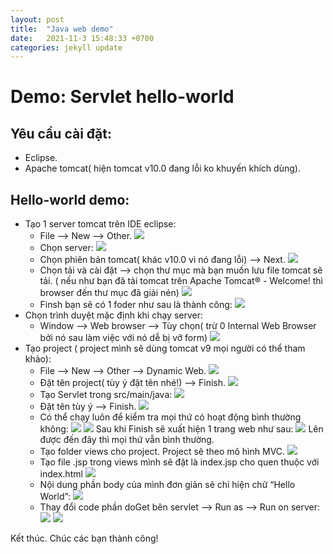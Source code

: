 ```yaml
---
layout: post
title:  "Java web demo"
date:   2021-11-3 15:48:33 +0700
categories: jekyll update
---
```

# Demo: Servlet hello-world

## Yêu cầu cài đặt:
* Eclipse.
* Apache tomcat( hiện tomcat v10.0 đang lỗi ko khuyến khích dùng).
## Hello-world demo:

- Tạo 1 server tomcat trên IDE eclipse: 
  - File --> New --> Other.
    ![](https://raw.githubusercontent.com/anhquan02/anhquan02.github.io/anhquan02/docs/img/servlet-demo/1.png)
  - Chọn server:
    ![](https://raw.githubusercontent.com/anhquan02/anhquan02.github.io/anhquan02/docs/img/servlet-demo/2.png)
  - Chọn phiên bản tomcat( khác v10.0 vì nó đang lỗi) --> Next.
    ![](https://raw.githubusercontent.com/anhquan02/anhquan02.github.io/anhquan02/docs/img/servlet-demo/3.png)
  - Chọn tải và cài đặt --> chọn thư mục mà bạn muốn lưu file tomcat sẽ tải.
( nếu như bạn đã tải tomcat trên Apache Tomcat® - Welcome! thì browser đến thư mục đã giải nén)
    ![](https://raw.githubusercontent.com/anhquan02/anhquan02.github.io/anhquan02/docs/img/servlet-demo/3.png)
  - Finsh bạn sẽ có 1 foder như sau là thành công:
    ![](https://raw.githubusercontent.com/anhquan02/anhquan02.github.io/anhquan02/docs/img/servlet-demo/4.png)
- Chọn trình duyệt mặc định khi chạy server:
  - Window --> Web browser --> Tùy chọn( trừ 0 Internal Web Browser bởi nó sau làm việc với nó dễ bị vỡ form)
    ![](https://raw.githubusercontent.com/anhquan02/anhquan02.github.io/anhquan02/docs/img/servlet-demo/5.png)
- Tạo project ( project mình sẽ dùng tomcat v9 mọi người có thể tham khảo):
  - File --> New --> Other --> Dynamic Web.
    ![](https://raw.githubusercontent.com/anhquan02/anhquan02.github.io/anhquan02/docs/img/servlet-demo/6.png)
  - Đặt tên project( tùy ý đặt tên nhé!) --> Finish.
    ![](https://raw.githubusercontent.com/anhquan02/anhquan02.github.io/anhquan02/docs/img/servlet-demo/7.png)
  - Tạo Servlet trong src/main/java:
    ![](https://raw.githubusercontent.com/anhquan02/anhquan02.github.io/anhquan02/docs/img/servlet-demo/8.png)
  - Đặt tên tùy ý --> Finish.
    ![](https://raw.githubusercontent.com/anhquan02/anhquan02.github.io/anhquan02/docs/img/servlet-demo/9.png)
  - Có thể chạy luôn để kiểm tra mọi thứ có hoạt động bình thường không:
    ![](https://raw.githubusercontent.com/anhquan02/anhquan02.github.io/anhquan02/docs/img/servlet-demo/10.png)
    ![](https://raw.githubusercontent.com/anhquan02/anhquan02.github.io/anhquan02/docs/img/servlet-demo/11.png)
    Sau khi Finish sẽ xuất hiện 1 trang web như sau:
    ![](https://raw.githubusercontent.com/anhquan02/anhquan02.github.io/anhquan02/docs/img/servlet-demo/12.png)
    Lên được đến đây thì mọi thứ vẫn bình thường.
  - Tạo folder views cho project. Project sẽ theo mô hình MVC.
    ![](https://raw.githubusercontent.com/anhquan02/anhquan02.github.io/anhquan02/docs/img/servlet-demo/13.png)
  - Tạo file .jsp trong views mình sẽ đặt là index.jsp cho quen thuộc với index.html
    ![](https://raw.githubusercontent.com/anhquan02/anhquan02.github.io/anhquan02/docs/img/servlet-demo/14.png)
  - Nội dung phần body của mình đơn giản sẽ chỉ hiện chữ “Hello World”:
    ![](https://raw.githubusercontent.com/anhquan02/anhquan02.github.io/anhquan02/docs/img/servlet-demo/15.png)
  - Thay đổi code phần doGet bên servlet --> Run as --> Run on server:
    ![](https://raw.githubusercontent.com/anhquan02/anhquan02.github.io/anhquan02/docs/img/servlet-demo/16.png)
    ![](https://raw.githubusercontent.com/anhquan02/anhquan02.github.io/anhquan02/docs/img/servlet-demo/17.png)
    
Kết thúc. 
Chúc các bạn thành công!
